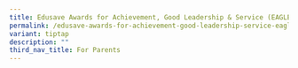 ```yaml
---
title: Edusave Awards for Achievement, Good Leadership & Service (EAGLES)
permalink: /edusave-awards-for-achievement-good-leadership-service-eagles/
variant: tiptap
description: ""
third_nav_title: For Parents
---
```

